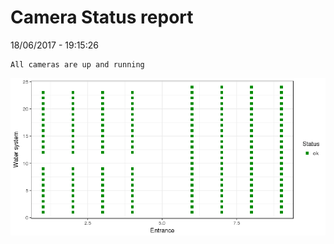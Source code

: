 Camera Status report
================
18/06/2017 - 19:15:26

    All cameras are up and running

![](camreport_files/figure-markdown_github/unnamed-chunk-2-1.png)
